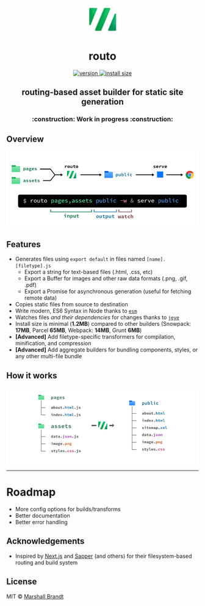 <div align="center">
  <img src="https://github.com/marshallcb/routo/raw/main/routo.png" alt="Routo" width="75" />
</div>

<h1 align="center">routo</h1>
<div align="center">
  <a href="https://npmjs.org/package/routo">
    <img src="https://badgen.net/npm/v/routo" alt="version" />
  </a>
  <a href="https://packagephobia.com/result?p=routo">
    <img src="https://badgen.net/packagephobia/install/routo" alt="install size" />
  </a>
</div>

<h2 align="center">routing-based asset builder for static site generation</h2>

<h3 align="center">:construction: Work in progress :construction:</h3>

## Overview

![Routo overview](https://github.com/marshallcb/routo/raw/main/docs/routo-overview.png "Routo overview")

## Features

- Generates files using `export default` in files named `[name].[filetype].js`
  - Export a string for text-based files (.html, .css, etc)
  - Export a Buffer for images and other raw data formats (.png, .gif, .pdf)
  - Export a Promise for asynchronous generation (useful for fetching remote data)
- Copies static files from source to destination
- Write modern, ES6 Syntax in Node thanks to [`esm`](https://github.com/standard-things/esm)
- Watches files *and their dependencies* for changes thanks to [`jeye`](https://github.com/marshallcb/jeye)
- Install size is minimal (**1.2MB**) compared to other builders (Snowpack: **17MB**, Parcel **65MB**, Webpack: **14MB**, Grunt **6MB**)
- **[Advanced]** Add filetype-specific transformers for compilation, minification, and compression
- **[Advanced]** Add aggregate builders for bundling components, styles, or any other multi-file bundle

## How it works

![How routo works](https://github.com/marshallcb/routo/raw/main/docs/routo-build.png "How routo works")

- - -

# Roadmap

- More config options for builds/transforms
- Better documentation
- Better error handling

## Acknowledgements
- Inspired by [Next.js](https://nextjs.org/) and [Sapper](https://sapper.svelte.dev/) (and others) for their filesystem-based routing and build system

## License

MIT © [Marshall Brandt](https://m4r.sh)
